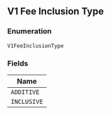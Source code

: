 ## V1 Fee Inclusion Type

### Enumeration

`V1FeeInclusionType`

### Fields

| Name |
|  --- |
| `ADDITIVE` |
| `INCLUSIVE` |

